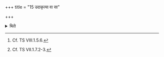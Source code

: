 +++
title = "15 उदाकृत्या वा सा"

+++

<details><summary>थिते</summary>

15. Or she may be removed; she may wander according to her desire. It has been said in a Brāhmaṇa-text[^1], “He who being an ignorant accepts it (one may take her back from him with ekāsi na sahasram....) "[^2]  

[^1]: Cf. TS VIII.1.5.6.  

[^2]: Cf. TS VII.1.7.2-3. 
</details>
